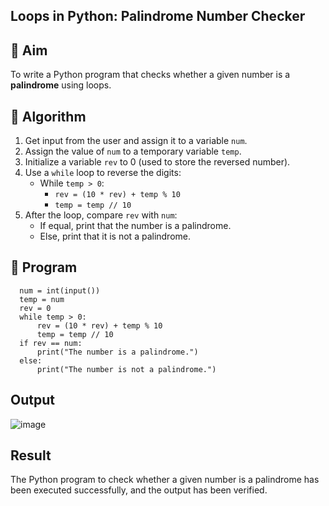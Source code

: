 ## Loops in Python: Palindrome Number Checker

## 🎯 Aim
To write a Python program that checks whether a given number is a **palindrome** using loops.

## 🧠 Algorithm
1. Get input from the user and assign it to a variable `num`.
2. Assign the value of `num` to a temporary variable `temp`.
3. Initialize a variable `rev` to 0 (used to store the reversed number).
4. Use a `while` loop to reverse the digits:
   - While `temp > 0`:
     - `rev = (10 * rev) + temp % 10`
     - `temp = temp // 10`
5. After the loop, compare `rev` with `num`:
   - If equal, print that the number is a palindrome.
   - Else, print that it is not a palindrome.

## 🧾 Program
      num = int(input())
      temp = num
      rev = 0
      while temp > 0:
          rev = (10 * rev) + temp % 10
          temp = temp // 10
      if rev == num:
          print("The number is a palindrome.")
      else:
          print("The number is not a palindrome.")
## Output
![image](https://github.com/user-attachments/assets/8537d5ef-886f-4405-9cc1-5be813c02095)

## Result
The Python program to check whether a given number is a palindrome has been executed successfully, and the output has been verified.

